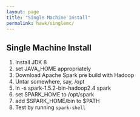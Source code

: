 ```yaml
---
layout: page
title: "Single Machine Install"
permalink: hawk/singlemc/
---
```


## Single Machine Install

1. Install JDK 8
1. set JAVA_HOME appropriately
1. Download Apache Spark pre build with Hadoop
1. Untar somewhere, say, /opt
1. ln -s spark-1.5.2-bin-hadoop2.4 spark
1. set SPARK_HOME to /opt/spark
1. add $SPARK_HOME/bin to $PATH
1. Test by running
   `spark-shell`
